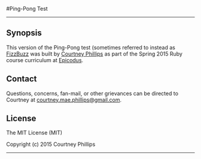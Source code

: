 #Ping-Pong Test

---

## Synopsis

This version of the Ping-Pong test (sometimes referred to instead as [FizzBuzz](http://c2.com/cgi/wiki?FizzBuzzTest) was built by [Courtney Phillips](https://github.com/courtneymaepdx) as part of the Spring 2015 Ruby course curriculum at [Epicodus](https://www.epicodus.com/).

## Contact

Questions, concerns, fan-mail, or other grievances can be directed to Courtney at <courtney.mae.phillips@gmail.com>.

## License

The MIT License (MIT)

Copyright (c) 2015 Courtney Phillips

---
